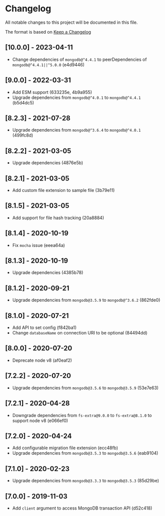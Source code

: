# Changelog

All notable changes to this project will be documented in this file.

The format is based on [Keep a Changelog](https://keepachangelog.com/en/1.0.0/)

## [10.0.0] - 2023-04-11

* Change dependencies of `mongodb@^4.4.1` to peerDependencies of `mongodb@^4.4.1||^5.0.0` (e4d9446)

## [9.0.0] - 2022-03-31

* Add ESM support (633235e, 4b9a955)
* Upgrade dependencies from `mongodb@^4.0.1` to `mongodb@^4.4.1` (b5d4dc5)

## [8.2.3] - 2021-07-28

* Upgrade dependencies from `mongodb@^3.6.4` to `mongodb@^4.0.1` (499fc8d)

## [8.2.2] - 2021-03-05

* Upgrade dependencies (4876e5b)

## [8.2.1] - 2021-03-05

* Add custom file extension to sample file (3b79e11)

## [8.1.5] - 2021-03-05

* Add support for file hash tracking (20a8884)

## [8.1.4] - 2020-10-19

* Fix `mocha` issue (eeea64a)

## [8.1.3] - 2020-10-19

* Upgrade dependencies (4385b78)

## [8.1.2] - 2020-09-21

* Upgrade dependencies from `mongodb@3.5.9` to `mongodb@^3.6.2` (862fde0)

## [8.1.0] - 2020-07-21

* Add API to set config (f842ba1)
* Change `databaseName` on connection URI to be optional (84494dd)

## [8.0.0] - 2020-07-20

* Deprecate node v8 (af0eaf2)

## [7.2.2] - 2020-07-20

* Upgrade dependencies from `mongodb@3.5.6` to `mongodb@3.5.9` (53e7e63)

## [7.2.1] - 2020-04-28

* Downgrade dependencies from `fs-extra@9.0.0` to `fs-extra@8.1.0` to support node v8 (e066ef0)

## [7.2.0] - 2020-04-24

* Add configurable migration file extension (ecc48fb)
* Upgrade dependencies from `mongodb@3.5.3` to `mongodb@3.5.6` (eab9104)

## [7.1.0] - 2020-02-23

* Upgrade dependencies from `mongodb@3.3.3` to `mongodb@3.5.3` (85d29be)

## [7.0.0] - 2019-11-03

* Add `client` argument to access MongoDB transaction API (d52c418)